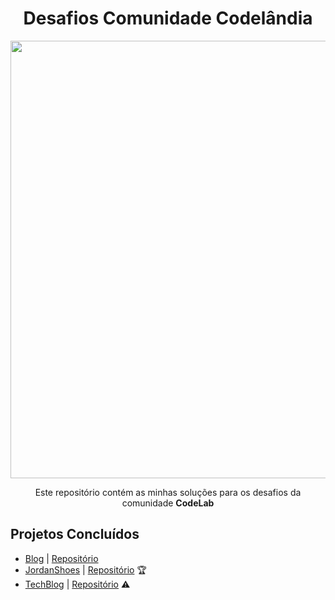 <div align="center">
 <h1>Desafios Comunidade Codelândia</h1> 
</div>

<div align="center">
 <img src="https://github.com/gabrielalencs/Desafios-Codelandia/assets/127636935/3a3cefab-0f08-4a31-93db-6b05c7fc011a" width="700px">
<p>Este repositório contém as minhas soluções para os desafios da comunidade <strong>CodeLab</strong>
</div>


## Projetos Concluídos
- <a href="https://gabrielalencs.github.io/Desafios-Codelandia/desafio_01/">Blog</a> | <a href="https://github.com/gabrielalencs/Desafios-Codelandia/tree/main/desafio_01">Repositório</a>
- <a href="https://desafios-codelandia-desafio-02.vercel.app/">JordanShoes</a> | <a href="https://github.com/gabrielalencs/Desafios-Codelandia/tree/main/desafio_02">Repositório</a> 🏆
- <a href="">TechBlog</a> | <a href="https://github.com/gabrielalencs/Desafios-Codelandia/tree/main/desafio_03">Repositório</a> ⚠
